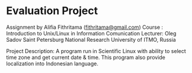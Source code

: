 Evaluation Project
===================
Assignment by Alifia Fithritama (fithritama@gmail.com) 
Course  : Introduction to Unix/Linux in Information Comunication
Lecturer: Oleg Sadov
Saint Petersburg National Research University of ITMO, Russia

Project Description:
A program run in Scientific Linux with ability to select time zone and get current date & time.
This program also provide localization into Indonesian language.
